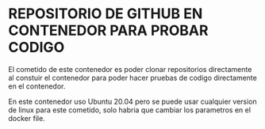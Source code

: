 # REPOSITORIO DE GITHUB EN CONTENEDOR PARA PROBAR CODIGO

El cometido de este contenedor es poder clonar repositorios directamente al constuir el contenedor para poder hacer pruebas de codigo directamente en el contenedor.

En este contenedor uso Ubuntu 20.04 pero se puede usar cualquier version de linux para este cometido, solo habria que cambiar los parametros en el docker file.

